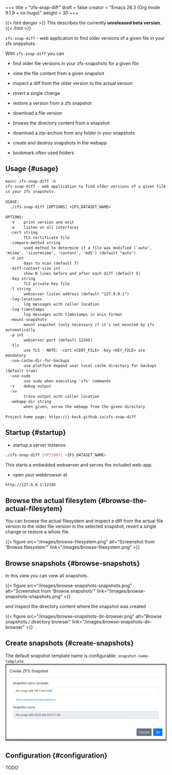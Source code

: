 +++
title = "zfs-snap-diff"
draft = false
creator = "Emacs 26.3 (Org mode 9.1.9 + ox-hugo)"
weight = 30
+++

{{< hint danger >}}
This describes the currently ****unreleased beta version****.
{{< /hint >}}

`zfs-snap-diff` - web application to find older versions of a given file in your zfs snapshots.

With `zfs-snap-diff` you can

-   find older file versions in your zfs-snapshots for a given file

-   view the file content from a given snapshot

-   inspect a diff from the older version to the actual version

-   revert a single change

-   restore a version from a zfs snapshot

-   download a file version

-   browse the directory content from a snapshot

-   download a zip-archive from any folder in your snapshots

-   create and destroy snapshots in the webapp

-   bookmark often used folders


## Usage {#usage}

```text
main⟩ zfs-snap-diff -h
zfs-snap-diff - web application to find older versions of a given file in your zfs snapshots.

USAGE:
  ./zfs-snap-diff [OPTIONS] <ZFS_DATASET_NAME>

OPTIONS:
  -V	print version and exit
  -a	listen on all interfaces
  -cert string
        TLS certificate file
  -compare-method string
        used method to determine if a file was modified ('auto', 'mtime', 'size+mtime', 'content', 'md5') (default "auto")
  -d int
        days to scan (default 7)
  -diff-context-size int
        show N lines before and after each diff (default 5)
  -key string
        TLS private key file
  -l string
        webserver listen address (default "127.0.0.1")
  -log-locations
        log messages with caller location
  -log-timestamps
        log messages with timestamps in unix format
  -mount-snapshots
        mount snapshot (only necessary if it's not mounted by zfs automatically
  -p int
        webserver port (default 12345)
  -tls
        use TLS - NOTE: -cert <CERT_FILE> -key <KEY_FILE> are mandatory
  -use-cache-dir-for-backups
        use platform depend user local cache directory for backups (default true)
  -use-sudo
        use sudo when executing 'zfs' commands
  -v	debug output
  -vv
        trace output with caller location
  -webapp-dir string
        when given, serve the webapp from the given directory

Project home page: https://j-keck.github.io/zfs-snap-diff
```


## Startup {#startup}

-   startup a server instance

<!--listend-->

```sh
./zfs-snap-diff [OPTIONS] <ZFS_DATASET_NAME>
```

This starts a embedded webserver and serves the included web-app.

-   open your webbrowser at

<!--listend-->

```sh
http://127.0.0.1:12345
```


## Browse the actual filesytem {#browse-the-actual-filesytem}

You can browse the actual filesystem and inspect a diff from the actual file version to the older
file version in the selected snapshot, revert a single change or restore a whole file.

{{< figure src="/images/browse-filesystem.png" alt="Screenshot from 'Browse filesystem'" link="/images/browse-filesystem.png" >}}


## Browse snapshots {#browse-snapshots}

In this view you can view all snapshots.

{{< figure src="/images/browse-snapshots-snapshots.png" alt="Screenshot from 'Browse snapshots'" link="/images/browse-snapshots-snapshots.png" >}}

and inspect the directory content where the snapshot was created

{{< figure src="/images/browse-snapshots-dir-browser.png" alt="Browse snapshots / directory browser" link="/images/browse-snapshots-dir-browser" >}}


## Create snapshots {#create-snapshots}

The default snapshot template name is configurable: `snapshot-name-template`
  [![](/images/create-snapshot.png)](/images/create-snapshot.png)


## Configuration {#configuration}

TODO
